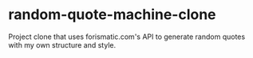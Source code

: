 # random-quote-machine-clone
Project clone that uses forismatic.com's API to generate random quotes with my own structure and style.
